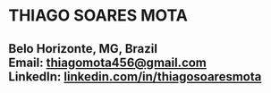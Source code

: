# THIAGO SOARES MOTA

**Belo Horizonte, MG, Brazil**<br>
**Email**: thiagomota456@gmail.com  
**LinkedIn**: [linkedin.com/in/thiagosoaresmota](https://linkedin.com/in/thiagosoaresmota)<br>
---
